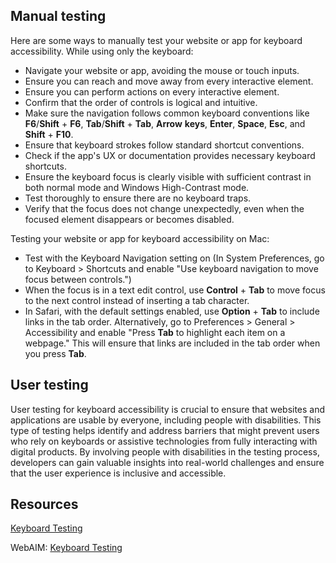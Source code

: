 ## Manual testing

Here are some ways to manually test your website or app for keyboard accessibility. While using only the keyboard:
- Navigate your website or app, avoiding the mouse or touch inputs.
- Ensure you can reach and move away from every interactive element.
- Ensure you can perform actions on every interactive element. 
- Confirm that the order of controls is logical and intuitive.
- Make sure the navigation follows common keyboard conventions like **F6**/**Shift** + **F6**, **Tab**/**Shift** + **Tab**, **Arrow** **keys**, **Enter**, **Space**, **Esc**, and **Shift** + **F10**.
- Ensure that keyboard strokes follow standard shortcut conventions. 
- Check if the app's UX or documentation provides necessary keyboard shortcuts.
- Ensure the keyboard focus is clearly visible with sufficient contrast in both normal mode and Windows High-Contrast mode.
- Test thoroughly to ensure there are no keyboard traps.
- Verify that the focus does not change unexpectedly, even when the focused element disappears or becomes disabled.

Testing your website or app for keyboard accessibility on Mac: 
- Test with the Keyboard Navigation setting on (In System Preferences, go to Keyboard > Shortcuts and enable "Use keyboard navigation to move focus between controls.")
- When the focus is in a text edit control, use **Control** + **Tab** to move focus to the next control instead of inserting a tab character. 
- In Safari, with the default settings enabled, use **Option** + **Tab** to include links in the tab order. Alternatively, go to Preferences > General > Accessibility and enable "Press **Tab** to highlight each item on a webpage." This will ensure that links are included in the tab order when you press **Tab**.

## User testing

User testing for keyboard accessibility is crucial to ensure that websites and applications are usable by everyone, including people with disabilities. This type of testing helps identify and address barriers that might prevent users who rely on keyboards or assistive technologies from fully interacting with digital products. By involving people with disabilities in the testing process, developers can gain valuable insights into real-world challenges and ensure that the user experience is inclusive and accessible. 

## Resources

[Keyboard Testing](https://accessibility.web-resources.upenn.edu/testing-evaluating-accessibility/manual-testing/keyboard-testing)

WebAIM: [Keyboard Testing](https://webaim.org/techniques/keyboard/)